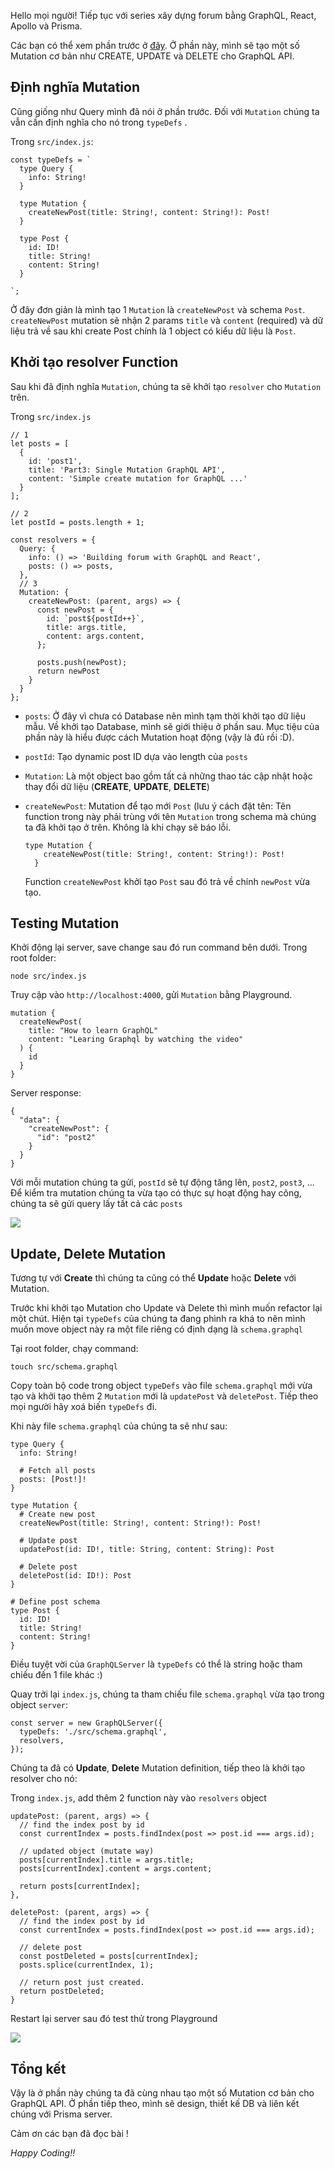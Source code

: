 Hello mọi người! Tiếp tục với series xây dựng forum bằng GraphQL, React, Apollo và Prisma.

Các bạn có thể xem phần trước ở [đây](https://viblo.asia/p/fullstack-xay-dung-forum-bang-graphql-react-apollo-va-prisma-part-2-backend-project-setup-and-graphql-query-ByEZkv82KQ0). Ở phần này, mình sẽ tạo một số Mutation cơ bản như CREATE, UPDATE và DELETE cho GraphQL API.

## Định nghĩa Mutation
Cũng giống như Query mình đã nói ở phần trước. Đối với `Mutation` chúng ta vẫn cần định nghĩa cho nó trong `typeDefs` .

Trong `src/index.js`:
```
const typeDefs = `
  type Query {
    info: String!
  }
  
  type Mutation {
    createNewPost(title: String!, content: String!): Post!
  }
  
  type Post {
    id: ID!
    title: String!
    content: String!
  }
  
`;
```

Ở đây đơn giản là mình tạo 1 `Mutation`  là `createNewPost` và schema `Post`.  `createNewPost` mutation sẽ nhận 2 params `title` và `content` (required) và dữ liệu trả về sau khi create Post chính là 1 object có kiểu dữ liệu là `Post`.

## Khởi tạo resolver Function
Sau khi đã định nghĩa `Mutation`, chúng ta sẽ khởi tạo `resolver` cho `Mutation` trên.

Trong `src/index.js`
```
// 1
let posts = [
  {
    id: 'post1',
    title: 'Part3: Single Mutation GraphQL API',
    content: 'Simple create mutation for GraphQL ...'
  }
];

// 2
let postId = posts.length + 1;

const resolvers = {
  Query: {
    info: () => 'Building forum with GraphQL and React',
    posts: () => posts,
  },
  // 3
  Mutation: {
    createNewPost: (parent, args) => {
      const newPost = {
        id: `post${postId++}`,
        title: args.title,
        content: args.content,
      };

      posts.push(newPost);
      return newPost
    }
  }
};
```

- `posts`: Ở đây vì chưa có Database nên mình tạm thời khởi tạo dữ liệu mẫu. Về khởi tạo Database, mình sẽ giới thiệu ở phần sau. Mục tiệu của phần này là hiểu được cách Mutation hoạt động (vậy là đủ rồi :D).

- `postId`: Tạo dynamic post ID dựa vào length của `posts`

- `Mutation`:  Là một object bao gồm tất cả những thao tác cập nhật hoặc thay đổi dữ liệu (**CREATE**, **UPDATE**, **DELETE**)  
- `createNewPost`: Mutation để tạo mới `Post` (lưu ý cách đặt tên: Tên function trong này phải trùng với tên `Mutation` trong schema mà chúng ta đã khởi tạo ở trên. Không là khi chạy sẽ báo lỗi.
    ```
    type Mutation {
        createNewPost(title: String!, content: String!): Post!
      }
    ```
    Function `createNewPost` khởi tạo `Post` sau đó trả về chính `newPost` vừa tạo.
    

## Testing Mutation
Khởi động lại server, save change sau đó run command bên dưới.
Trong root folder:
```
node src/index.js
```

Truy cập vào `http://localhost:4000`, gửi `Mutation` bằng Playground.
```
mutation {
  createNewPost(
    title: "How to learn GraphQL"
    content: "Learing Graphql by watching the video"
  ) {
    id
  }
}
```

Server response:
```
{
  "data": {
    "createNewPost": {
      "id": "post2"
    }
  }
}
```

Với mỗi mutation chúng ta gửi, `postId` sẽ tự động tăng lên, `post2`, `post3`, ...
Để kiểm tra mutation chúng ta vừa tạo có thực sự hoạt động hay công, chúng ta sẽ gửi query lấy tất cả các `posts`

![](https://images.viblo.asia/9e48ad9f-fa16-40dd-a8d3-f977b7ad0dee.png)

## Update, Delete Mutation

Tương tự với **Create** thì chúng ta cũng có thể **Update** hoặc **Delete** với Mutation.

Trước khi khởi tạo Mutation cho Update và Delete thì mình muốn refactor lại một chút. Hiện tại `typeDefs` của chúng ta đang phình ra khá to nên mình muốn move object này ra một file riêng có định dạng là `schema.graphql`

Tại root folder, chạy command:
```
touch src/schema.graphql
```

Copy toàn bộ code trong object `typeDefs` vào file `schema.graphql` mới vừa tạo và khởi tạo thêm 2 `Mutation` mới là `updatePost` và `deletePost`. Tiếp theo mọi người hãy xoá biến `typeDefs` đi.

Khi này file `schema.graphql` của chúng ta sẽ như sau:

```
type Query {
  info: String!

  # Fetch all posts
  posts: [Post!]!
}

type Mutation {
  # Create new post
  createNewPost(title: String!, content: String!): Post!

  # Update post
  updatePost(id: ID!, title: String, content: String): Post

  # Delete post
  deletePost(id: ID!): Post
}

# Define post schema
type Post {
  id: ID!
  title: String!
  content: String!
}
```

Điều tuyệt vời của `GraphQLServer` là  `typeDefs` có thể là string hoặc tham chiếu đến 1 file khác :)

Quay trởi lại `index.js`, chúng ta tham chiếu file `schema.graphql` vừa tạo trong object `server`:

```
const server = new GraphQLServer({
  typeDefs: './src/schema.graphql',
  resolvers,
});
```

Chúng ta đã có **Update**, **Delete** Mutation definition, tiếp theo là khởi tạo resolver cho nó:

Trong `index.js`, add thêm 2 function này vào `resolvers` object

```
updatePost: (parent, args) => {
  // find the index post by id
  const currentIndex = posts.findIndex(post => post.id === args.id);

  // updated object (mutate way)
  posts[currentIndex].title = args.title;
  posts[currentIndex].content = args.content;

  return posts[currentIndex];
},

deletePost: (parent, args) => {
  // find the index post by id
  const currentIndex = posts.findIndex(post => post.id === args.id);

  // delete post
  const postDeleted = posts[currentIndex];
  posts.splice(currentIndex, 1);

  // return post just created.
  return postDeleted;
}
```

Restart lại server sau đó test thử trong Playground

![](https://images.viblo.asia/a7d421ce-eace-41c2-be73-3a2caa47c5e8.png)

## Tổng kết

Vậy là ở phần này chúng ta đã cùng nhau tạo một số Mutation cơ bản cho GraphQL API.
Ở phần tiếp theo, mình sẽ design, thiết kế DB và liên kết chúng với Prisma server.

Cảm ơn các bạn đã đọc bài !

*Happy Coding!!*